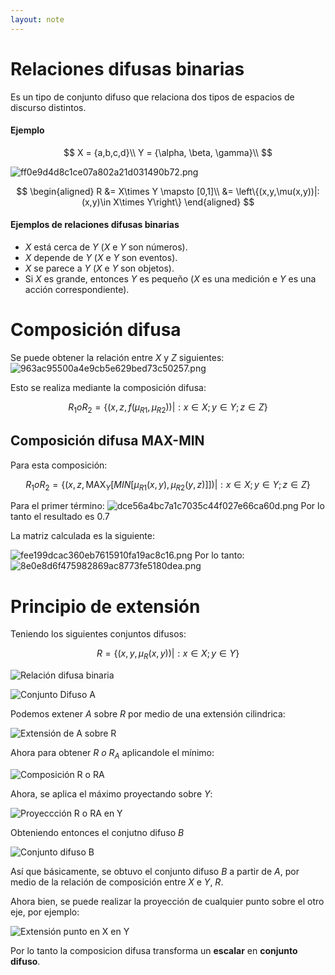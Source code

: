 ```yaml
---
layout: note
---
```


# Relaciones difusas binarias
Es un tipo de conjunto difuso que relaciona dos tipos de espacios de discurso distintos.
#### Ejemplo

$$
X = {a,b,c,d}\\
Y = {\alpha, \beta, \gamma}\\
$$

![ff0e9d4d8c1ce07a802a21d031490b72.png](../../img/99745fa0b65245f78318b6db6eeef422.png)

$$
\begin{aligned}
R &= X\times Y \mapsto [0,1]\\
&= \left\{(x,y,\mu(x,y))|: (x,y)\in X\times Y\right\}
\end{aligned}
$$


#### Ejemplos de relaciones difusas binarias
* $X$ está cerca de $Y$ ($X$ e $Y$ son números).
* $X$ depende de $Y$ ($X$ e $Y$ son eventos).
* $X$ se parece a $Y$ ($X$ e $Y$ son objetos).
* Si $X$ es grande, entonces $Y$ es pequeño ($X$ es una medición e $Y$ es una acción correspondiente).

# Composición difusa
Se puede obtener la relación entre $X$ y $Z$ siguientes:
![963ac95500a4e9cb5e629bed73c50257.png](../../img/c200ddc5a30a4596bd197e342f7614db.png)

Esto se realiza mediante la composición difusa:

$$
R_1 o R_2 = \left\{(x,z,f(\mu_{R1},\mu_{R2}))|:x\in X;y\in Y;z \in Z\right\}
$$

## Composición difusa MAX-MIN
Para esta composición:

$$
R_1 o R_2 = \left\{(x,z,\text{MAX}_Y\left[MIN[\mu_{R1}(x,y),\mu_{R2}(y,z)]\right])|:x\in X;y\in Y;z \in Z\right\}
$$

Para el primer término:
![dce56a4bc7a1c7035c44f027e66ca60d.png](../../img/631030e10bbf4b4cb1b85509232c4b3e.png)
Por lo tanto el resultado es 0.7

La matriz calculada es la siguiente:

![fee199dcac360eb7615910fa19ac8c16.png](../../img/bafaaccbe04142549991952ae39d536f.png)
Por lo tanto:
![8e0e8d6f475982869ac8773fe5180dea.png](../../img/a5e3475513f741799cedbf90766b8727.png)
# Principio de extensión
Teniendo los siguientes conjuntos difusos:

$$
R = \left\{(x,y,\mu_R(x,y))|: x \in X; y \in Y\right\}
$$

![Relación difusa binaria](../../img/relacionDifusaContinua.png)

![Conjunto Difuso A](../../img/conjuntoDifusoAPrincipioExtensión.png)

Podemos extener $A$ sobre $R$ por medio de una extensión cilindrica:

![Extensión de A sobre R](../../img/extensionConjuntoAenR.png)

Ahora para obtener $R\ o\ R_A$ aplicandole el mínimo:

![Composición R o RA](../../img/composicionRoRA.png)

Ahora, se aplica el máximo proyectando sobre $Y$:

![Proyeccción R o RA en Y](../../img/proyeccionRoRAenY.png)

Obteniendo entonces el conjutno difuso $B$

![Conjunto difuso B](../../img/conjuntoDifusoBPrincipioExtensión.png)

Así que básicamente, se obtuvo el conjunto difuso $B$ a partir de $A$, por medio de la relación de composición entre $X$ e $Y$, $R$.

Ahora bien, se puede realizar la proyección de cualquier punto sobre el otro eje, por ejemplo:

![Extensión punto en X en Y](../../img/proyeccionPuntoRoRA.png)

Por lo tanto la composicion difusa transforma un **escalar** en **conjunto difuso**.
